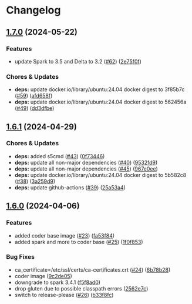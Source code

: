 # Changelog

## [1.7.0](https://github.com/miracum/util-images/compare/coder-base-v1.6.1...coder-base-v1.7.0) (2024-05-22)


### Features

* update Spark to 3.5 and Delta to 3.2 ([#62](https://github.com/miracum/util-images/issues/62)) ([2e75f0f](https://github.com/miracum/util-images/commit/2e75f0f74a24309f70e9b2f70cce8778d606b0a6))


### Chores & Updates

* **deps:** update docker.io/library/ubuntu:24.04 docker digest to 3f85b7c ([#59](https://github.com/miracum/util-images/issues/59)) ([afd658f](https://github.com/miracum/util-images/commit/afd658f52890da05d77ff3524d61021332f14b5c))
* **deps:** update docker.io/library/ubuntu:24.04 docker digest to 562456a ([#49](https://github.com/miracum/util-images/issues/49)) ([dd3dfbe](https://github.com/miracum/util-images/commit/dd3dfbece1f7a2161490c34fe82971414d4f20ab))

## [1.6.1](https://github.com/miracum/util-images/compare/coder-base-v1.6.0...coder-base-v1.6.1) (2024-04-29)


### Chores & Updates

* **deps:** added s5cmd ([#43](https://github.com/miracum/util-images/issues/43)) ([0f73446](https://github.com/miracum/util-images/commit/0f73446c49acc887d9db39eb17ccd7bfd0427cc4))
* **deps:** update all non-major dependencies ([#40](https://github.com/miracum/util-images/issues/40)) ([9532fd9](https://github.com/miracum/util-images/commit/9532fd96759994d85f3c023a3673045f1a1426b1))
* **deps:** update all non-major dependencies ([#45](https://github.com/miracum/util-images/issues/45)) ([967e0ee](https://github.com/miracum/util-images/commit/967e0eed203fd71157014c5d547f183bc71dcd7c))
* **deps:** update docker.io/library/ubuntu:24.04 docker digest to 5b582c8 ([#38](https://github.com/miracum/util-images/issues/38)) ([3a259d9](https://github.com/miracum/util-images/commit/3a259d9ce616089c11fb10c11cdcd02b54654a56))
* **deps:** update github-actions ([#39](https://github.com/miracum/util-images/issues/39)) ([25a53a4](https://github.com/miracum/util-images/commit/25a53a4401e23ae5ee01260ffe5627c202fd48b6))

## [1.6.0](https://github.com/miracum/util-images/compare/coder-base-v1.5.2...coder-base-v1.6.0) (2024-04-06)


### Features

* added coder base image ([#23](https://github.com/miracum/util-images/issues/23)) ([fa53f84](https://github.com/miracum/util-images/commit/fa53f84cf362e8242fef7bcc761b11a8743ebab5))
* added spark and more to coder base ([#25](https://github.com/miracum/util-images/issues/25)) ([1f0f853](https://github.com/miracum/util-images/commit/1f0f85305743d909627cd9a290a5792ae8c3de8c))


### Bug Fixes

* ca_certificate=/etc/ssl/certs/ca-certificates.crt ([#24](https://github.com/miracum/util-images/issues/24)) ([6b78b28](https://github.com/miracum/util-images/commit/6b78b289ff01edc518c88d1bbf18025997a884a6))
* coder image ([9c2de05](https://github.com/miracum/util-images/commit/9c2de05769adc97b85f8f9cc86756f8fab3f45e2))
* downgrade to spark 3.4.1 ([f5f8ad0](https://github.com/miracum/util-images/commit/f5f8ad069af6cfe97d20bb66ce7188b95f1c483e))
* drop gluten due to possible classpath errors ([2562e7c](https://github.com/miracum/util-images/commit/2562e7cf2c44f451f3a34cf381cc06de2b8c25a9))
* switch to release-please ([#26](https://github.com/miracum/util-images/issues/26)) ([b33f8fc](https://github.com/miracum/util-images/commit/b33f8fc20e99216e7242e47102ef36830ce9cbbc))

